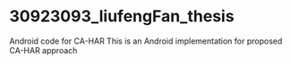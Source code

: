 # 30923093_liufengFan_thesis
Android code for CA-HAR
This is an Android implementation for proposed CA-HAR approach
